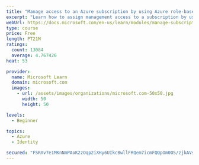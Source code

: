 ```yaml
---
title: "Manage access to an Azure subscription by using Azure role-based access control (RBAC)"
excerpt: "Learn how to assign management access to a subscription by using Azure role-based access control."
webUrl: https://docs.microsoft.com/en-us/learn/modules/manage-subscription-access-azure-rbac/
type: course
price: Free
length: PT21M
ratings:
  count: 13084
  average: 4.767426
heat: 53

provider:
  name: Microsoft Learn
  domain: microsoft.com
  images:
    - url: /assets/images/organizations/microsoft.com-50x50.jpg
      width: 50
      height: 50

levels:
  - Beginner

topics:
  - Azure
  - Identity

secured: "FSRXv7e1MKnNmPAoK2zOqp2iXHy6UIkcBwllFRQem7icmFQQpOm0OS/zjkAVsk3UGjhyskEcxdPBUwyrLrwh47pBusF5fqN35Fayk+Qxt0qFd1TC6LTH5P/EktfNew161E0GMRmtUFXDj1oJKjREsHGlTNXoeDwGf7XRmeJ+JqHK0I2Yt5/RFlj22HOkpy+q3Fc7qh4WatiwuccGVhVnKLK644BkZyDDFyklWchHX6ueF7wdyB1RWApw9MwpPluBzStQEVRN+0Uiu6DJfWw++uSE3LqlRq6VHUr+pg9HhS6bT8jwcG+Ebbg7E/nZx3kwhdJrtj9xs21Xz31sK+mzsuURGx08nLmXj1m5K+Cg3SfuqpfDIPCmO8ApDpbDSqby4HCahawNNAQmKXGpGx1hgkx4lCaR13EDKBA4tu3my+ECwmAaEuOcRTPwHxCh2LHb;IHyb6z/3uBrqewpDipweEA=="
---
```


